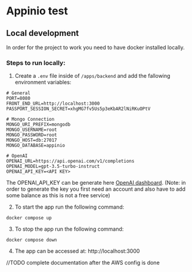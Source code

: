 # Appinio test

## Local development

In order for the project to work you need to have docker installed locally.

### Steps to run locally:

1. Create a `.env` file inside of `/apps/backend` and add the fallowing environment variables:

```
# General
PORT=8080
FRONT_END_URL=http://localhost:3000
PASSPORT_SESSION_SECRET=xhgMG7fv5Us5p3eKbAR2lNiRKuOPtV

# Mongo Connection
MONGO_URI_PREFIX=mongodb
MONGO_USERNAME=root
MONGO_PASSWORD=root
MONGO_HOST=db:27017
MONGO_DATABASE=appinio

# OpenAI
OPENAI_URL=https://api.openai.com/v1/completions
OPENAI_MODEL=gpt-3.5-turbo-instruct
OPENAI_API_KEY=<API KEY>
```

The OPENAI_API_KEY can be generate here [OpenAI dashboard](https://platform.openai.com/api-keys).
(Note: in order to generate the key you first need an account and also have to add some balance as this is not a free service)

2. To start the app run the following command:

```
docker compose up
```

3. To stop the app run the following command:

```
docker compose down
```

4. The app can be accessed at: http://localhost:3000

//TODO complete documentation after the AWS config is done
